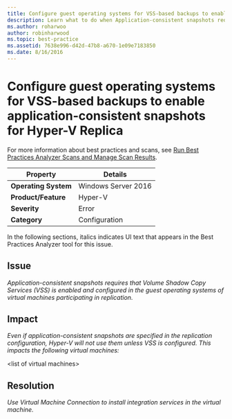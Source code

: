 ```yaml
---
title: Configure guest operating systems for VSS-based backups to enable application-consistent snapshots for Hyper-V Replica
description: Learn what to do when Application-consistent snapshots require that Volume Shadow Copy Services (VSS) is enabled and configured in the guest operating systems of virtual machines participating in replication. 
ms.author: roharwoo
author: robinharwood
ms.topic: best-practice
ms.assetid: 7638e996-d42d-47b8-a670-1e09e7183850
ms.date: 8/16/2016
---
```

# Configure guest operating systems for VSS-based backups to enable application-consistent snapshots for Hyper-V Replica

For more information about best practices and scans, see [Run Best Practices Analyzer Scans and Manage Scan Results](/previous-versions/windows/it-pro/windows-server-2012-R2-and-2012/hh831400(v=ws.11)).

|Property|Details|
|-|-|
|**Operating System**|Windows Server 2016|
|**Product/Feature**|Hyper-V|
|**Severity**|Error|
|**Category**|Configuration|

In the following sections, italics indicates UI text that appears in the Best Practices Analyzer tool for this issue.

## Issue
*Application-consistent snapshots requires that Volume Shadow Copy Services (VSS) is enabled and configured in the guest operating systems of virtual machines participating in replication.*

## Impact
*Even if application-consistent snapshots are specified in the replication configuration, Hyper-V will not use them unless VSS is configured. This impacts the following virtual machines:*

\<list of virtual machines>

## Resolution
*Use Virtual Machine Connection to install integration services in the virtual machine.*

